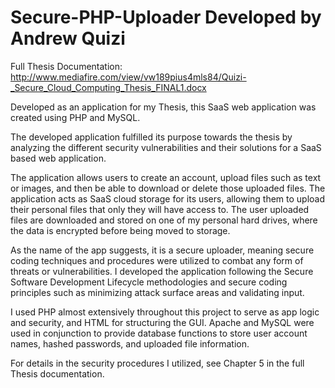 Secure-PHP-Uploader
Developed by Andrew Quizi  
===================

Full Thesis Documentation: http://www.mediafire.com/view/vw189pius4mls84/Quizi-_Secure_Cloud_Computing_Thesis_FINAL1.docx

Developed as an application for my Thesis, this SaaS web application was created using PHP and MySQL.

The developed application fulfilled its purpose towards the thesis by analyzing the different security vulnerabilities and their solutions for a SaaS based web application.

The application allows users to create an account, upload files such as text or images, and then be able to download or delete those uploaded files. The application acts as SaaS cloud storage for its users, allowing them to upload their personal files that only they will have access to. The user uploaded files are downloaded and stored on one of my personal hard drives, where the data is encrypted before being moved to storage.

As the name of the app suggests, it is a secure uploader, meaning secure coding techniques and procedures were utilized to combat any form of threats or vulnerabilities. I developed the application following the Secure Software Development Lifecycle methodologies and secure coding principles such as minimizing attack surface areas and validating input.

I used PHP almost extensively throughout this project to serve as app logic and security, and HTML for structuring the GUI. Apache and MySQL were used in conjunction to provide database functions to store user account names, hashed passwords, and uploaded file information. 

For details in the security procedures I utilized, see Chapter 5 in the full Thesis documentation.  
